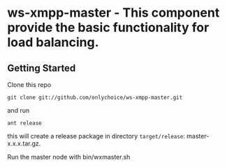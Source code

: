 ws-xmpp-master - This component provide the basic functionality for load balancing.
===============

Getting Started
---------------
Clone this repo

    git clone git://github.com/onlychoice/ws-xmpp-master.git

and run 

    ant release

this will create a release package in directory `target/release`: master-x.x.x.tar.gz.

Run the master node with
    bin/wxmaster.sh
